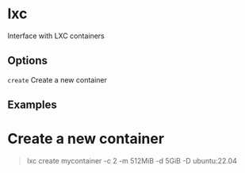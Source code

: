 
# lxc

Interface with LXC containers

## Options

`create`   Create a new container

## Examples

# Create a new container
> lxc create mycontainer -c 2 -m 512MiB -d 5GiB -D ubuntu:22.04

